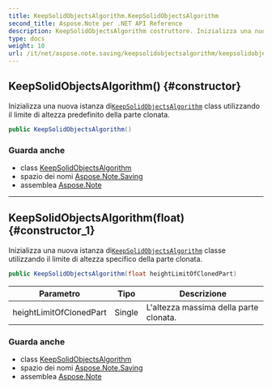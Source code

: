 ```yaml
---
title: KeepSolidObjectsAlgorithm.KeepSolidObjectsAlgorithm
second_title: Aspose.Note per .NET API Reference
description: KeepSolidObjectsAlgorithm costruttore. Inizializza una nuova istanza diKeepSolidObjectsAlgorithm class utilizzando il limite di altezza predefinito della parte clonata.
type: docs
weight: 10
url: /it/net/aspose.note.saving/keepsolidobjectsalgorithm/keepsolidobjectsalgorithm/
---
```

## KeepSolidObjectsAlgorithm() {#constructor}

Inizializza una nuova istanza di[`KeepSolidObjectsAlgorithm`](../) class utilizzando il limite di altezza predefinito della parte clonata.

```csharp
public KeepSolidObjectsAlgorithm()
```

### Guarda anche

* class [KeepSolidObjectsAlgorithm](../)
* spazio dei nomi [Aspose.Note.Saving](../../keepsolidobjectsalgorithm/)
* assemblea [Aspose.Note](../../../)

---

## KeepSolidObjectsAlgorithm(float) {#constructor_1}

Inizializza una nuova istanza di[`KeepSolidObjectsAlgorithm`](../) classe utilizzando il limite di altezza specifico della parte clonata.

```csharp
public KeepSolidObjectsAlgorithm(float heightLimitOfClonedPart)
```

| Parametro | Tipo | Descrizione |
| --- | --- | --- |
| heightLimitOfClonedPart | Single | L'altezza massima della parte clonata. |

### Guarda anche

* class [KeepSolidObjectsAlgorithm](../)
* spazio dei nomi [Aspose.Note.Saving](../../keepsolidobjectsalgorithm/)
* assemblea [Aspose.Note](../../../)


